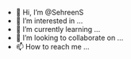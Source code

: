 - 👋 Hi, I’m @SehreenS
- 👀 I’m interested in ...
- 🌱 I’m currently learning ...
- 💞️ I’m looking to collaborate on ...
- 📫 How to reach me ...

<!---
SehreenS/SehreenS is a ✨ special ✨ repository because its `README.md` (this file) appears on your GitHub profile.
You can click the Preview link to take a look at your changes.
--->
